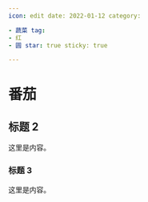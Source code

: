 ```yaml
---
icon: edit date: 2022-01-12 category:

- 蔬菜 tag:
- 红
- 圆 star: true sticky: true

---
```


# 番茄

## 标题 2

这里是内容。

### 标题 3

这里是内容。
